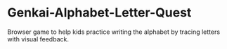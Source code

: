 # Genkai-Alphabet-Letter-Quest
Browser game to help kids practice writing the alphabet by tracing letters with visual feedback.

